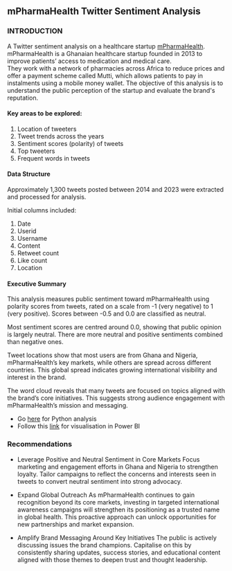 ## mPharmaHealth Twitter Sentiment Analysis

### INTRODUCTION

A Twitter sentiment analysis on a healthcare startup [mPharmaHealth](https://mpharma.com/).                                                                   
mPharmaHealth is a Ghanaian healthcare startup founded in 2013 to improve patients’ access to medication and medical care.                                          
They work with a network of pharmacies across Africa to reduce prices and offer a payment scheme called Mutti, which allows patients to pay in instalments using a mobile money wallet.
The objective of this analysis is to understand the public perception of the startup and evaluate the brand's reputation.

#### Key areas to be explored:

1. Location of tweeters                                                                            
2. Tweet trends across the years
3. Sentiment scores (polarity) of tweets
4. Top tweeters
5. Frequent words in tweets


#### Data Structure
Approximately 1,300 tweets posted between 2014 and 2023 were extracted and processed for analysis.

Initial columns included:
1. Date 
2. Userid
3. Username
4. Content
5. Retweet count
6. Like count
7. Location

#### Executive Summary
This analysis measures public sentiment toward mPharmaHealth using polarity scores from tweets, rated on a scale from -1 (very negative) to 1 (very positive). Scores between -0.5 and 0.0 are classified as neutral.

Most sentiment scores are centred around 0.0, showing that public opinion is largely neutral. There are more neutral and positive sentiments combined than negative ones.

Tweet locations show that most users are from Ghana and Nigeria, mPharmaHealth’s key markets, while others are spread across different countries. This global spread indicates growing international visibility and interest in the brand.

The word cloud reveals that many tweets are focused on topics aligned with the brand’s core initiatives. This suggests strong audience engagement with mPharmaHealth’s mission and messaging.


- Go [here](https://github.com/TheDataCode/mPharmaHealth-Sentiment-Analysis/blob/main/mpharma_sentiment_analysis.ipynb) for Python analysis
- Follow this [link](https://www.novypro.com/create_project/mpharma-analysis) for visualisation in Power BI


### Recommendations
- Leverage Positive and Neutral Sentiment in Core Markets
Focus marketing and engagement efforts in Ghana and Nigeria to strengthen loyalty. Tailor campaigns to reflect the concerns and interests seen in tweets to convert neutral sentiment into strong advocacy.

- Expand Global Outreach
As mPharmaHealth continues to gain recognition beyond its core markets, investing in targeted international awareness campaigns will strengthen its positioning as a trusted name in global health. This proactive approach can unlock opportunities for new partnerships and market expansion.

- Amplify Brand Messaging Around Key Initiatives
The public is actively discussing issues the brand champions. Capitalise on this by consistently sharing updates, success stories, and educational content aligned with those themes to deepen trust and thought leadership.



                 

